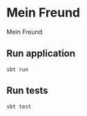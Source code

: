 # Mein Freund

Mein Freund

## Run application

```shell
sbt run
```

## Run tests

```shell
sbt test
```
